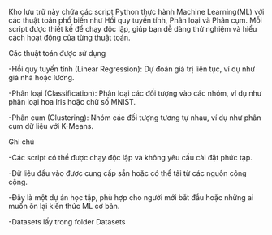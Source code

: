 Kho lưu trữ này chứa các script Python thực hành Machine Learning(ML) với các thuật toán phổ biến như Hồi quy tuyến tính, Phân loại và Phân cụm. 
Mỗi script được thiết kế để chạy độc lập, giúp bạn dễ dàng thử nghiệm và hiểu cách hoạt động của từng thuật toán.

Các thuật toán được sử dụng

-Hồi quy tuyến tính (Linear Regression): Dự đoán giá trị liên tục, ví dụ như giá nhà hoặc lương.

-Phân loại (Classification): Phân loại các đối tượng vào các nhóm, ví dụ như phân loại hoa Iris hoặc chữ số MNIST.

-Phân cụm (Clustering): Nhóm các đối tượng tương tự nhau, ví dụ như phân cụm dữ liệu với K-Means.

Ghi chú

-Các script có thể được chạy độc lập và không yêu cầu cài đặt phức tạp.

-Dữ liệu đầu vào được cung cấp sẵn hoặc có thể tải từ các nguồn công cộng.

-Đây là một dự án học tập, phù hợp cho người mới bắt đầu hoặc những ai muốn ôn lại kiến thức ML cơ bản.

-Datasets lấy trong folder Datasets
